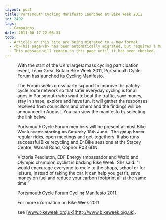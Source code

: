 ```yaml
---
layout: post
title: Portsmouth Cycling Manifesto Launched at Bike Week 2011
id: 2492
tags:
  - Campaigns
date: 2011-06-17 22:06:31
todo:
  - Articles on this site are being migrated to a new format.
  - <b>This page</b> has been automatically migrated, but requires a manual check-&amp;-tune to ensure the format and links all work as expected.
  - This message will remain on this page until it has been checked.
---
```


<figure id="attachment_2505" align="alignright" width="300" caption="MPs launch Bike Week 2011 at Westminster"][![MPs launch Bike Week 2011 at Westminster](http://www.pompeybug.co.uk/wp-content/uploads/2011/06/MPbikeride-300x159.jpg "MPs launch Bike Week 2011 at Westminster")](http://www.pompeybug.co.uk/wp-content/uploads/2011/06/MPbikeride.jpg)</figure>

With the start of the UK's largest mass cycling participation event, Team Great Britain Bike Week 2011, Portsmouth Cycle Forum has launched its Cycling Manifesto.

The Forum seeks cross party support to improve the patchy cycle route network so that safer everyday cycling is for all ages in Portsmouth who want to beat the traffic, save money, stay in shape, explore and have fun. It will gather the responses received from councillors and others and the findings will be announced in August. You can view the manifesto by selecting the link below.

Portsmouth Cycle Forum members will be present at most Bike Week events starting on Saturday 18th June.  The group hosts regular rides, open meetings and get-togethers. It also runs successful Bike recycling and Dr Bike sessions at the Stacey Centre, Walsall Road, Copnor PO3 6DN.

Victoria Pendleton, EDF Energy ambassador and World and Olympic champion cyclist is backing Bike Week. She said: “I would encourage everyone to cycle to the shops, school or for leisure, instead of taking the car. It can help you get fit, save money on fuel and reduce your carbon footprint all at the same time.”

[Portsmouth Cycle Forum Cycling Manifesto 2011](http://www.pompeybug.co.uk/wp-content/uploads/2011/06/2011-pcf-manifesto-fin.pdf).

For more information on Bike Week 2011

see [www.bikeweek.org.uk](http://www.bikeweek.org.uk).